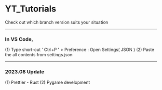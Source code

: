# YT_Tutorials

Check out which branch version suits your situation

---

### In VS Code,

(1) Type short-cut ' Ctrl+P ' > Preference : Open Settings( JSON )
(2) Paste the all contents from settings.json

---

### 2023.08 Update

(1) Prettier - Rust
(2) Pygame development
